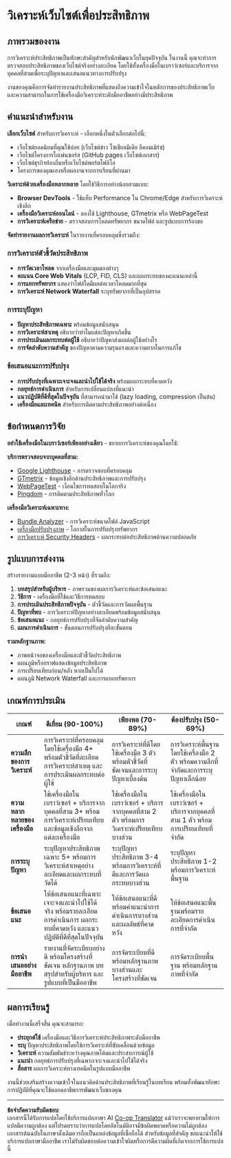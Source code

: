 <!--
CO_OP_TRANSLATOR_METADATA:
{
  "original_hash": "a203e560e58ccc6ba68bffc40c7c8676",
  "translation_date": "2025-10-23T21:22:46+00:00",
  "source_file": "5-browser-extension/3-background-tasks-and-performance/assignment.md",
  "language_code": "th"
}
-->
# วิเคราะห์เว็บไซต์เพื่อประสิทธิภาพ

## ภาพรวมของงาน

การวิเคราะห์ประสิทธิภาพเป็นทักษะสำคัญสำหรับนักพัฒนาเว็บในยุคปัจจุบัน ในงานนี้ คุณจะทำการตรวจสอบประสิทธิภาพของเว็บไซต์จริงอย่างละเอียด โดยใช้ทั้งเครื่องมือในเบราว์เซอร์และบริการจากบุคคลที่สามเพื่อระบุปัญหาและเสนอแนวทางการปรับปรุง

งานของคุณคือการจัดทำรายงานประสิทธิภาพที่แสดงถึงความเข้าใจในหลักการของประสิทธิภาพเว็บ และความสามารถในการใช้เครื่องมือวิเคราะห์ระดับมืออาชีพอย่างมีประสิทธิภาพ

## คำแนะนำสำหรับงาน

**เลือกเว็บไซต์** สำหรับการวิเคราะห์ - เลือกหนึ่งในตัวเลือกต่อไปนี้:
- เว็บไซต์ยอดนิยมที่คุณใช้บ่อย (เว็บไซต์ข่าว โซเชียลมีเดีย อีคอมเมิร์ซ)
- เว็บไซต์โครงการโอเพ่นซอร์ส (GitHub pages เว็บไซต์เอกสาร)
- เว็บไซต์ธุรกิจท้องถิ่นหรือเว็บไซต์พอร์ตโฟลิโอ
- โครงการของคุณเองหรือผลงานจากการเรียนที่ผ่านมา

**วิเคราะห์ด้วยเครื่องมือหลากหลาย** โดยใช้วิธีการอย่างน้อยสามแบบ:
- **Browser DevTools** - ใช้แท็บ Performance ใน Chrome/Edge สำหรับการวิเคราะห์เชิงลึก
- **เครื่องมือวิเคราะห์ออนไลน์** - ลองใช้ Lighthouse, GTmetrix หรือ WebPageTest
- **การวิเคราะห์เครือข่าย** - ตรวจสอบการโหลดทรัพยากร ขนาดไฟล์ และรูปแบบการร้องขอ

**จัดทำรายงานผลการวิเคราะห์** ในรายงานที่ครอบคลุมซึ่งรวมถึง:

### การวิเคราะห์ตัวชี้วัดประสิทธิภาพ
- **การวัดเวลาโหลด** จากเครื่องมือและมุมมองต่างๆ
- **คะแนน Core Web Vitals** (LCP, FID, CLS) และผลกระทบของคะแนนเหล่านี้
- **การแยกทรัพยากร** แสดงว่าไฟล์ใดมีผลต่อเวลาโหลดมากที่สุด
- **การวิเคราะห์ Network Waterfall** ระบุทรัพยากรที่เป็นอุปสรรค

### การระบุปัญหา
- **ปัญหาประสิทธิภาพเฉพาะ** พร้อมข้อมูลสนับสนุน
- **การวิเคราะห์สาเหตุ** อธิบายว่าทำไมแต่ละปัญหาเกิดขึ้น
- **การประเมินผลกระทบต่อผู้ใช้** อธิบายว่าปัญหาส่งผลต่อผู้ใช้อย่างไร
- **การจัดลำดับความสำคัญ** ของปัญหาตามความรุนแรงและความยากในการแก้ไข

### ข้อเสนอแนะการปรับปรุง
- **การปรับปรุงที่เฉพาะเจาะจงและนำไปใช้ได้จริง** พร้อมผลกระทบที่คาดหวัง
- **กลยุทธ์การดำเนินการ** สำหรับการเปลี่ยนแปลงที่แนะนำ
- **แนวปฏิบัติที่ดีที่สุดในปัจจุบัน** ที่สามารถนำมาใช้ (lazy loading, compression เป็นต้น)
- **เครื่องมือและเทคนิค** สำหรับการติดตามประสิทธิภาพอย่างต่อเนื่อง

## ข้อกำหนดการวิจัย

**อย่าใช้เครื่องมือในเบราว์เซอร์เพียงอย่างเดียว** - ขยายการวิเคราะห์ของคุณโดยใช้:

**บริการตรวจสอบจากบุคคลที่สาม:**
- [Google Lighthouse](https://developers.google.com/web/tools/lighthouse) - การตรวจสอบที่ครอบคลุม
- [GTmetrix](https://gtmetrix.com/) - ข้อมูลเชิงลึกด้านประสิทธิภาพและการปรับปรุง
- [WebPageTest](https://www.webpagetest.org/) - เงื่อนไขการทดสอบในโลกจริง
- [Pingdom](https://tools.pingdom.com/) - การติดตามประสิทธิภาพทั่วโลก

**เครื่องมือวิเคราะห์เฉพาะทาง:**
- [Bundle Analyzer](https://bundlephobia.com/) - การวิเคราะห์ขนาดไฟล์ JavaScript
- [เครื่องมือปรับปรุงภาพ](https://squoosh.app/) - โอกาสในการปรับปรุงทรัพยากร
- [การวิเคราะห์ Security Headers](https://securityheaders.com/) - ผลกระทบต่อประสิทธิภาพด้านความปลอดภัย

## รูปแบบการส่งงาน

สร้างรายงานแบบมืออาชีพ (2-3 หน้า) ที่รวมถึง:

1. **บทสรุปสำหรับผู้บริหาร** - ภาพรวมของผลการวิเคราะห์และข้อเสนอแนะ
2. **วิธีการ** - เครื่องมือที่ใช้และวิธีการทดสอบ
3. **การประเมินประสิทธิภาพปัจจุบัน** - ตัวชี้วัดและการวัดผลพื้นฐาน
4. **ปัญหาที่พบ** - การวิเคราะห์ปัญหาอย่างละเอียดพร้อมข้อมูลสนับสนุน
5. **ข้อเสนอแนะ** - กลยุทธ์การปรับปรุงที่จัดลำดับความสำคัญ
6. **แผนการดำเนินการ** - ขั้นตอนการปรับปรุงทีละขั้นตอน

**รวมหลักฐานภาพ:**
- ภาพหน้าจอของเครื่องมือและตัวชี้วัดประสิทธิภาพ
- แผนภูมิหรือกราฟแสดงข้อมูลประสิทธิภาพ
- การเปรียบเทียบก่อน/หลัง หากเป็นไปได้
- แผนภูมิ Network Waterfall และการแยกทรัพยากร

## เกณฑ์การประเมิน

| เกณฑ์ | ดีเยี่ยม (90-100%) | เพียงพอ (70-89%) | ต้องปรับปรุง (50-69%) |
| -------- | ------------------- | ----------------- | -------------------------- |
| **ความลึกของการวิเคราะห์** | การวิเคราะห์ที่ครอบคลุมโดยใช้เครื่องมือ 4+ พร้อมตัวชี้วัดที่ละเอียด การวิเคราะห์สาเหตุ และการประเมินผลกระทบต่อผู้ใช้ | การวิเคราะห์ที่ดีโดยใช้เครื่องมือ 3 ตัว พร้อมตัวชี้วัดที่ชัดเจนและการระบุปัญหาเบื้องต้น | การวิเคราะห์พื้นฐานโดยใช้เครื่องมือ 2 ตัว พร้อมความลึกที่จำกัดและการระบุปัญหาเล็กน้อย |
| **ความหลากหลายของเครื่องมือ** | ใช้เครื่องมือในเบราว์เซอร์ + บริการจากบุคคลที่สาม 3+ พร้อมการวิเคราะห์เปรียบเทียบและข้อมูลเชิงลึกจากแต่ละเครื่องมือ | ใช้เครื่องมือในเบราว์เซอร์ + บริการจากบุคคลที่สาม 2 ตัว พร้อมการวิเคราะห์เปรียบเทียบบางส่วน | ใช้เครื่องมือในเบราว์เซอร์ + บริการจากบุคคลที่สาม 1 ตัว พร้อมการเปรียบเทียบที่จำกัด |
| **การระบุปัญหา** | ระบุปัญหาประสิทธิภาพเฉพาะ 5+ พร้อมการวิเคราะห์สาเหตุอย่างละเอียดและผลกระทบที่วัดได้ | ระบุปัญหาประสิทธิภาพ 3-4 พร้อมการวิเคราะห์ที่ดีและการวัดผลกระทบบางส่วน | ระบุปัญหาประสิทธิภาพ 1-2 พร้อมการวิเคราะห์พื้นฐาน |
| **ข้อเสนอแนะ** | ให้ข้อเสนอแนะที่เฉพาะเจาะจงและนำไปใช้ได้จริง พร้อมรายละเอียดการดำเนินการ ผลกระทบที่คาดหวัง และแนวปฏิบัติที่ดีที่สุดในปัจจุบัน | ให้ข้อเสนอแนะที่ดีพร้อมคำแนะนำการดำเนินการบางส่วนและผลลัพธ์ที่คาดหวัง | ให้ข้อเสนอแนะพื้นฐานพร้อมรายละเอียดการดำเนินการที่จำกัด |
| **การนำเสนออย่างมืออาชีพ** | รายงานที่จัดระเบียบอย่างดี พร้อมโครงสร้างที่ชัดเจน หลักฐานภาพ บทสรุปสำหรับผู้บริหาร และรูปแบบที่เป็นมืออาชีพ | การจัดระเบียบที่ดี พร้อมหลักฐานภาพบางส่วนและโครงสร้างที่ชัดเจน | การจัดระเบียบพื้นฐาน พร้อมหลักฐานภาพที่จำกัด |

## ผลการเรียนรู้

เมื่อทำงานนี้เสร็จสิ้น คุณจะสามารถ:
- **ประยุกต์ใช้** เครื่องมือและวิธีการวิเคราะห์ประสิทธิภาพระดับมืออาชีพ
- **ระบุ** ปัญหาประสิทธิภาพโดยใช้การวิเคราะห์ที่ขับเคลื่อนด้วยข้อมูล
- **วิเคราะห์** ความสัมพันธ์ระหว่างคุณภาพโค้ดและประสบการณ์ผู้ใช้
- **แนะนำ** กลยุทธ์การปรับปรุงที่เฉพาะเจาะจงและนำไปใช้ได้จริง
- **สื่อสาร** ผลการวิเคราะห์ทางเทคนิคในรูปแบบมืออาชีพ

งานนี้ช่วยเสริมสร้างความเข้าใจในแนวคิดด้านประสิทธิภาพที่เรียนรู้ในบทเรียน พร้อมทั้งพัฒนาทักษะการปฏิบัติที่คุณจะใช้ตลอดอาชีพการพัฒนาเว็บของคุณ

---

**ข้อจำกัดความรับผิดชอบ**:  
เอกสารนี้ได้รับการแปลโดยใช้บริการแปลภาษา AI [Co-op Translator](https://github.com/Azure/co-op-translator) แม้ว่าเราจะพยายามให้การแปลมีความถูกต้อง แต่โปรดทราบว่าการแปลโดยอัตโนมัติอาจมีข้อผิดพลาดหรือความไม่ถูกต้อง เอกสารต้นฉบับในภาษาดั้งเดิมควรถือเป็นแหล่งข้อมูลที่เชื่อถือได้ สำหรับข้อมูลที่สำคัญ ขอแนะนำให้ใช้บริการแปลภาษามืออาชีพ เราไม่รับผิดชอบต่อความเข้าใจผิดหรือการตีความผิดที่เกิดจากการใช้การแปลนี้